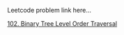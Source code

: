 Leetcode problem link here...

[102. Binary Tree Level Order Traversal](https://leetcode.com/problems/binary-tree-level-order-traversal/)
